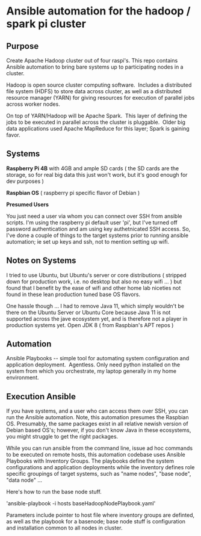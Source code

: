 Ansible automation for the hadoop / spark pi cluster
=====================================================

Purpose
-------

Create Apache Hadoop cluster out of four raspi's.  This repo contains Ansible automation to bring bare systems up to participating nodes in a cluster.

Hadoop is open source cluster computing software.  Includes a distributed file system (HDFS) to store data across cluster,
as well as a distributed resource manager (YARN) for giving resources for execution of parallel jobs across worker nodes.

On top of YARN/Hadoop will be Apache Spark.  This layer of defining the jobs to be executed in parallel across the cluster
is pluggable.  Older big data applications used Apache MapReduce for this layer; Spark is gaining favor.

Systems
-------

**Raspberry Pi 4B** with 4GB and ample SD cards ( the SD cards are the storage, so for real big data this just won't work, 
but it's good enough for dev purposes )  

**Raspbian OS** ( raspberry pi specific flavor of Debian )  

**Presumed Users**  

You just need a user via whom you can connect over SSH from ansible scripts.  I'm using the raspberry pi default user 'pi', but I've turned off password authentication and am using key authetnicated SSH access.  So, I've done a couple of things to the target systems prior to running ansible automation; ie set up keys and ssh, not to mention setting up wifi.

Notes on Systems
----------------

I tried to use Ubuntu, but Ubuntu's server or core distributions ( stripped down for production work, i.e. no desktop but also no easy wifi ... ) but found that I benefit by the ease of wifi and other home lab niceties not found in these lean production tuned base OS flavors. 

One hassle though ... I had to remove Java 11, which simply wouldn't be there on the Ubuntu Server or Ubuntu Core because Java 11 is not supported across the jave ecosystem yet, and is therefore not a player in production systems yet.
Open JDK 8 ( from Raspbian's APT repos )

Automation
----------

Ansible Playbooks -- simple tool for automating system configuration and application deployment.  Agentless.
Only need python installed on the system from which you orchestrate, my laptop generally in my home environment.  

Execution Ansible
-----------------

If you have systems, and a user who can access them over SSH, you can run the Ansible automation.  Note, this automation presumes the Raspbian OS.  Presumably, the same packages exist in all relative newish version of Debian based OS's; however, if you don't know Java in these ecosystems, you might struggle to get the right packages.  

While you can run ansible from the command line, issue ad hoc commands to be executed on remote hosts, this automation codebase uses Ansible Playbooks with Inventory Groups.  The playbooks define the system configurations and application deployments while the inventory defines role specific groupings of target systems, such as "name nodes", "base node", "data node" ... 

Here's how to run the base node stuff.

'ansible-playbook -i hosts baseHadoopNodePlaybook.yaml'

Parameters include pointer to host file where inventory groups are definted, as well as the playbook for a basenode; base node stuff is configuration and installation common to all nodes in cluster.


